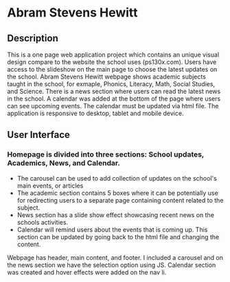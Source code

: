 # Abram Stevens Hewitt


## Description

This is a one page web application project which contains an unique visual design compare to the website the school uses (ps130x.com). Users have access to the slideshow on the main page to choose the latest updates on the school. Abram Stevens Hewitt webpage shows academic subjects taught in the school, for exmaple, Phonics, Literacy, Math, Social Studies, and Science. There is a news section where users can read the latest news in the school. A calendar was added at the bottom of the page where users can see upcoming events. The calendar must be updated via html file. The application is responsive to desktop, tablet and mobile device.

## User Interface

### Homepage is divided into three sections: School updates, Academics, News, and Calendar.

- The carousel can be used to add collection of updates on the school's main events, or articles 
- The academic section contains 5 boxes where it can be potentially use for redirecting users to a separate page containing content related to the subject.
- News section has a slide show effect showcasing recent news on the schools activities.
- Calendar will remind users about the events that is coming up. This section can be updated by going back to the html file and changing the content.



Webpage has header, main content, and footer.
I included a carousel and on the news section we have the selection option using JS.
Calendar section was created and hover effects were added on the nav  li.
